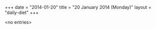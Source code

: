 +++
date = "2014-01-20"
title = "20 January 2014 (Monday)"
layout = "daily-diet"
+++

\<no entries\>